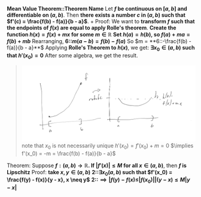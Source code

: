 **Mean Value Theorem::Theorem Name**
Let **$f$ be continuous on $[a,b]$ and differentiable on $(a,b)$**. Then **there exists a number $c$ in $(a,b)$ such that $f'(c) = \frac{f(b) - f(a)}{b - a}$**.
+
Proof:
We want to **transform $f$ such that the endpoints of $f(x)$ are equal to apply Rolle's theorem**.
**Create the function $h(x) = f(x) + mx$ for some $m \in \mathbb{R}$**
**Set $h(a) = h(b)$, so $f(a) + ma = f(b) + mb$** 
Rearranging, **6::$m(a-b) = f(b) - f(a)$**
So $m = **6::-\frac{f(b) - f(a)}{b - a}**$ 
Applying **Rolle's Theorem to $h(x)$**, we get:
**$\exists x_0 \in (a,b)$ such that $h'(x_0) = 0$** 
After some algebra, we get the result.
> ![](z_attachments/mvt.png)
> note that $x_0$ is not necessarily unique
> $h'(x_0) = f'(x_0) + m = 0$ 
> $\implies f'(x_0) = -m = \frac{f(b) - f(a)}{b - a}$

Theorem: Suppose **$f: (a, b) \rightarrow \mathbb{R}$. If $|f'(x)| \leq M$ for all $x \in (a, b)$**, then **$f$ is Lipschitz**
Proof:
**take $x,y \in (a,b)$**
**2::$\exists x_0 (a,b)$ such that $f'(x_0) = \frac{f(y) - f(x)}{y - x}, x \neq y$** 
**2::$\implies|f(y)-f(x)\leq|f(x_0)||(y-x)\leq M|y-x|$** 

